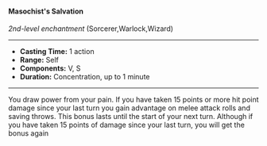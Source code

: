 #### Masochist's Salvation
*2nd-level enchantment* (Sorcerer,Warlock,Wizard)
___
- **Casting Time:** 1 action
- **Range:** Self
- **Components:** V, S
- **Duration:** Concentration, up to 1 minute
---
You draw power from your pain. If you have taken
15 points or more hit point damage since your last
turn you gain advantage on melee attack rolls and
saving throws. This bonus lasts until the start of
your next turn. Although if you have taken 15 points
of damage since your last turn, you will get the
bonus again
